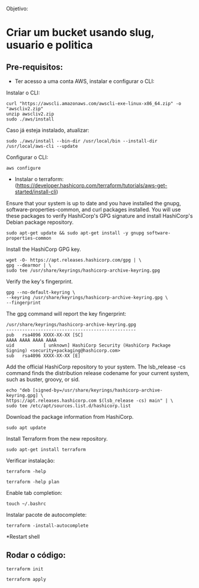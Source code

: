 Objetivo: 

# Criar um bucket usando slug, usuario e politica

## Pre-requisitos: 

- Ter acesso a uma conta AWS, instalar e configurar o CLI:

Instalar o CLI:

    curl "https://awscli.amazonaws.com/awscli-exe-linux-x86_64.zip" -o "awscliv2.zip"
    unzip awscliv2.zip
    sudo ./aws/install

Caso já esteja instalado, atualizar:

    sudo ./aws/install --bin-dir /usr/local/bin --install-dir /usr/local/aws-cli --update

Configurar o CLI: 

    aws configure

- Instalar o terraform:
(https://developer.hashicorp.com/terraform/tutorials/aws-get-started/install-cli)

Ensure that your system is up to date and you have installed the gnupg, software-properties-common, and curl packages installed. You will use these packages to verify HashiCorp's GPG signature and install HashiCorp's Debian package repository.

    sudo apt-get update && sudo apt-get install -y gnupg software-properties-common

Install the HashiCorp GPG key.

    wget -O- https://apt.releases.hashicorp.com/gpg | \
    gpg --dearmor | \
    sudo tee /usr/share/keyrings/hashicorp-archive-keyring.gpg

Verify the key's fingerprint.

    gpg --no-default-keyring \
    --keyring /usr/share/keyrings/hashicorp-archive-keyring.gpg \
    --fingerprint

The gpg command will report the key fingerprint:

    /usr/share/keyrings/hashicorp-archive-keyring.gpg
    -------------------------------------------------
    pub   rsa4096 XXXX-XX-XX [SC]
    AAAA AAAA AAAA AAAA
    uid           [ unknown] HashiCorp Security (HashiCorp Package Signing) <security+packaging@hashicorp.com>
    sub   rsa4096 XXXX-XX-XX [E]

Add the official HashiCorp repository to your system. The lsb_release -cs command finds the distribution release codename for your current system, such as buster, groovy, or sid.

    echo "deb [signed-by=/usr/share/keyrings/hashicorp-archive-keyring.gpg] \
    https://apt.releases.hashicorp.com $(lsb_release -cs) main" | \
    sudo tee /etc/apt/sources.list.d/hashicorp.list

Download the package information from HashiCorp.

    sudo apt update

Install Terraform from the new repository.

    sudo apt-get install terraform

Verificar instalação: 

    terraform -help

    terraform -help plan

Enable tab completion: 

    touch ~/.bashrc

Instalar pacote de autocomplete:

    terraform -install-autocomplete

*Restart shell

## Rodar o código: 

    terraform init

    terraform apply

